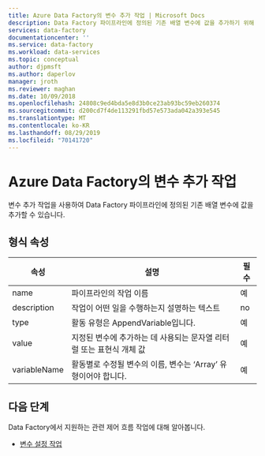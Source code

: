 ```yaml
---
title: Azure Data Factory의 변수 추가 작업 | Microsoft Docs
description: Data Factory 파이프라인에 정의된 기존 배열 변수에 값을 추가하기 위해 변수 추가 작업을 설정하는 방법 알아보기
services: data-factory
documentationcenter: ''
ms.service: data-factory
ms.workload: data-services
ms.topic: conceptual
author: djpmsft
ms.author: daperlov
manager: jroth
ms.reviewer: maghan
ms.date: 10/09/2018
ms.openlocfilehash: 24808c9ed4bda5e8d3b0ce23ab93bc59eb260374
ms.sourcegitcommit: d200cd7f4de113291fbd57e573ada042a393e545
ms.translationtype: MT
ms.contentlocale: ko-KR
ms.lasthandoff: 08/29/2019
ms.locfileid: "70141720"
---
```

# <a name="append-variable-activity-in-azure-data-factory"></a>Azure Data Factory의 변수 추가 작업

변수 추가 작업을 사용하여 Data Factory 파이프라인에 정의된 기존 배열 변수에 값을 추가할 수 있습니다.

## <a name="type-properties"></a>형식 속성

속성 | 설명 | 필수
-------- | ----------- | --------
name | 파이프라인의 작업 이름 | 예
description | 작업이 어떤 일을 수행하는지 설명하는 텍스트 | no
type | 활동 유형은 AppendVariable입니다. | 예
value | 지정된 변수에 추가하는 데 사용되는 문자열 리터럴 또는 표현식 개체 값 | 예
variableName | 활동별로 수정될 변수의 이름, 변수는 ‘Array’ 유형이어야 합니다. | 예

## <a name="next-steps"></a>다음 단계
Data Factory에서 지원하는 관련 제어 흐름 작업에 대해 알아봅니다. 

- [변수 설정 작업](control-flow-set-variable-activity.md)
